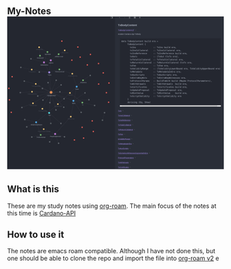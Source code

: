 My-Notes
![Cardano-Api](./cardano-api.png)
--
## What is this
These are my study notes using [org-roam](https://www.orgroam.com/manual.html). The main focus of the notes at this time is [Cardano-API](https://input-output-hk.github.io/cardano-node/cardano-api/lib/Cardano-Api.html)


## How to use it
The notes are emacs roam compatible. Although I have not done this, but one should be able to clone the repo and import the file into [org-roam v2](https://blog.jethro.dev/posts/org_roam_v2/) e

